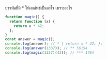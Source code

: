 บรรทัดที่มี \* ให้ผลลัพธ์เป็นอะไร เพราะอะไร

```js
function magic() {
  return function (x) {
    return x * 42;
  };
}
const answer = magic();
console.log(answer); // * { return x * 42; };
console.log(answer(1337)); // ** 56154
console.log(magic(1337)(42)); // *** 1764
```
